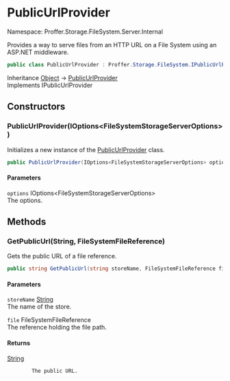 # PublicUrlProvider

Namespace: Proffer.Storage.FileSystem.Server.Internal

Provides a way to serve files from an HTTP URL on a File System using an ASP.NET middleware.

```csharp
public class PublicUrlProvider : Proffer.Storage.FileSystem.IPublicUrlProvider
```

Inheritance [Object](https://docs.microsoft.com/en-us/dotnet/api/system.object) → [PublicUrlProvider](./proffer.storage.filesystem.server.internal.publicurlprovider.md)<br>
Implements IPublicUrlProvider

## Constructors

### **PublicUrlProvider(IOptions&lt;FileSystemStorageServerOptions&gt;)**

Initializes a new instance of the [PublicUrlProvider](./proffer.storage.filesystem.server.internal.publicurlprovider.md) class.

```csharp
public PublicUrlProvider(IOptions<FileSystemStorageServerOptions> options)
```

#### Parameters

`options` IOptions&lt;FileSystemStorageServerOptions&gt;<br>
The options.

## Methods

### **GetPublicUrl(String, FileSystemFileReference)**

Gets the public URL of a file reference.

```csharp
public string GetPublicUrl(string storeName, FileSystemFileReference file)
```

#### Parameters

`storeName` [String](https://docs.microsoft.com/en-us/dotnet/api/system.string)<br>
The name of the store.

`file` FileSystemFileReference<br>
The reference holding the file path.

#### Returns

[String](https://docs.microsoft.com/en-us/dotnet/api/system.string)<br>

            The public URL.
